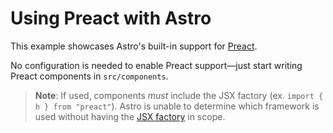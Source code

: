 # Using Preact with Astro

This example showcases Astro's built-in support for [Preact](https://preactjs.com/).

No configuration is needed to enable Preact support—just start writing Preact components in `src/components`.

> **Note**: If used, components _must_ include the JSX factory (ex. `import { h } from "preact"`). Astro is unable to determine which framework is used without having the [JSX factory](https://mariusschulz.com/blog/per-file-jsx-factories-in-typescript#what-is-a-jsx-factory) in scope.
